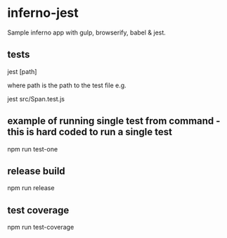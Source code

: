 # inferno-jest

Sample inferno app with gulp, browserify, babel & jest.

## tests

jest [path]

where path is the path to the test file e.g.

jest src/Span.test.js

## example of running single test from command - this is hard coded to run a single test

npm run test-one

## release build

npm run release

## test coverage

npm run test-coverage
